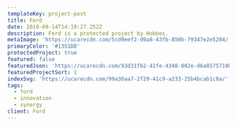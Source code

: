 ```yaml
---
templateKey: project-post
title: Ford
date: 2019-09-14T14:19:27.252Z
description: Ford is a protected project by Hobbes.
metaImage: 'https://ucarecdn.com/5cd9eef2-d9a8-43fb-850b-79347e2e5204/'
primaryColor: '#1351D8'
protectedProject: true
featured: false
featuredJson: 'https://ucarecdn.com/93d31f62-41fe-4348-802e-d6a857571804/'
featuredProjectSort: 1
indexSvg: 'https://ucarecdn.com/99a36aa7-2f29-41c9-a233-25b4bcab1c8a/'
tags:
  - ford
  - innovation
  - synergy
client: Ford
---
```


